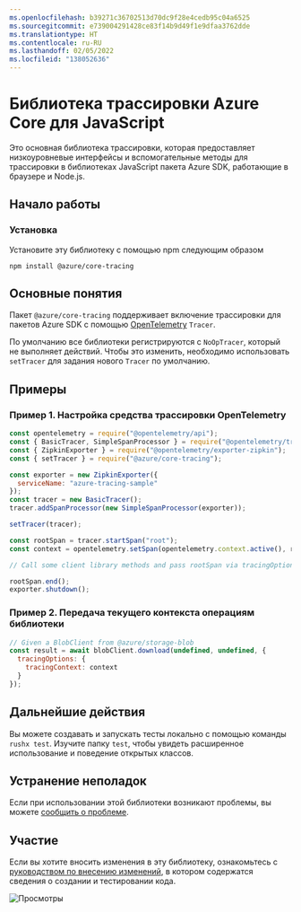 ```yaml
---
ms.openlocfilehash: b39271c36702513d70dc9f28e4cedb95c04a6525
ms.sourcegitcommit: e739004291428ce83f14b9d49f1e9dfaa3762dde
ms.translationtype: HT
ms.contentlocale: ru-RU
ms.lasthandoff: 02/05/2022
ms.locfileid: "138052636"
---
```

# <a name="azure-core-tracing-library-for-javascript"></a>Библиотека трассировки Azure Core для JavaScript

Это основная библиотека трассировки, которая предоставляет низкоуровневые интерфейсы и вспомогательные методы для трассировки в библиотеках JavaScript пакета Azure SDK, работающие в браузере и Node.js.

## <a name="getting-started"></a>Начало работы

### <a name="installation"></a>Установка

Установите эту библиотеку с помощью npm следующим образом

```
npm install @azure/core-tracing
```

## <a name="key-concepts"></a>Основные понятия

Пакет `@azure/core-tracing` поддерживает включение трассировки для пакетов Azure SDK с помощью [OpenTelemetry](https://opentelemetry.io/) `Tracer`.

По умолчанию все библиотеки регистрируются с `NoOpTracer`, который не выполняет действий.
Чтобы это изменить, необходимо использовать `setTracer` для задания нового `Tracer` по умолчанию.

## <a name="examples"></a>Примеры

### <a name="example-1---setting-an-opentelemetry-tracer"></a>Пример 1. Настройка средства трассировки OpenTelemetry

```js
const opentelemetry = require("@opentelemetry/api");
const { BasicTracer, SimpleSpanProcessor } = require("@opentelemetry/tracing");
const { ZipkinExporter } = require("@opentelemetry/exporter-zipkin");
const { setTracer } = require("@azure/core-tracing");

const exporter = new ZipkinExporter({
  serviceName: "azure-tracing-sample"
});
const tracer = new BasicTracer();
tracer.addSpanProcessor(new SimpleSpanProcessor(exporter));

setTracer(tracer);

const rootSpan = tracer.startSpan("root");
const context = opentelemetry.setSpan(opentelemetry.context.active(), rootSpan);

// Call some client library methods and pass rootSpan via tracingOptions.

rootSpan.end();
exporter.shutdown();
```

### <a name="example-2---passing-current-context-to-library-operations"></a>Пример 2. Передача текущего контекста операциям библиотеки

```js
// Given a BlobClient from @azure/storage-blob
const result = await blobClient.download(undefined, undefined, {
  tracingOptions: {
    tracingContext: context
  }
});
```

## <a name="next-steps"></a>Дальнейшие действия

Вы можете создавать и запускать тесты локально с помощью команды `rushx test`. Изучите папку `test`, чтобы увидеть расширенное использование и поведение открытых классов.

## <a name="troubleshooting"></a>Устранение неполадок

Если при использовании этой библиотеки возникают проблемы, вы можете [сообщить о проблеме](https://github.com/Azure/azure-sdk-for-js/issues/new).

## <a name="contributing"></a>Участие

Если вы хотите вносить изменения в эту библиотеку, ознакомьтесь с [руководством по внесению изменений](https://github.com/Azure/azure-sdk-for-js/blob/main/CONTRIBUTING.md), в котором содержатся сведения о создании и тестировании кода.

![Просмотры](https://azure-sdk-impressions.azurewebsites.net/api/impressions/azure-sdk-for-js%2Fsdk%2Fcore%2Fcore-tracing%2FREADME.png)
